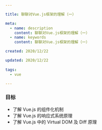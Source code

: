 ```yaml
---

title: 聊聊对Vue.js框架的理解（一）

meta:
  - name: description
    content: 聊聊对Vue.js框架的理解（一）
  - name: keywords
    content: 聊聊对Vue.js框架的理解（一）

created: 2020/12/22

updated: 2020/12/22
 
tags:
  - vue

---
```


### 目标
- 了解 Vue.js 的组件化机制
- 了解 Vue.js 的响应式系统原理
- 了解 Vue.js 中的 Virtual DOM 及 Diff 原理